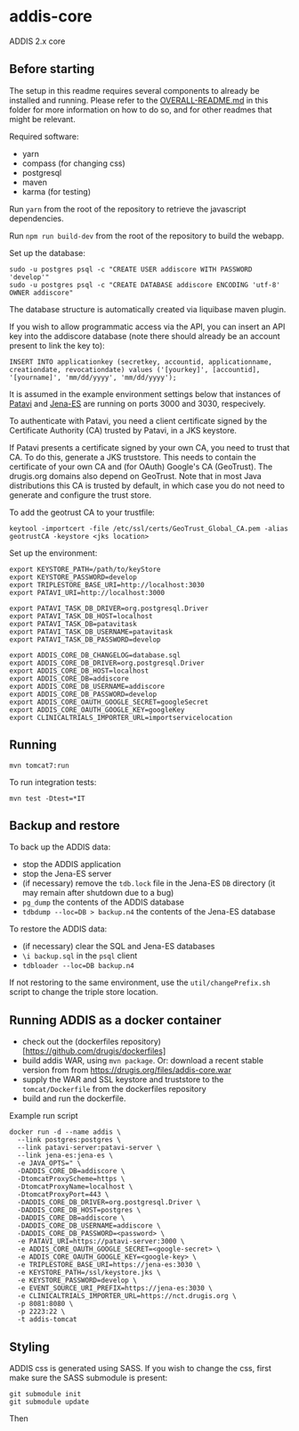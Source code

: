 addis-core
==========

ADDIS 2.x core

Before starting
-----------------------
The setup in this readme requires several components to already be installed and running. Please refer to the [OVERALL-README.md](./OVERALL-README.md) in this folder for more information on how to do so, and for other readmes that might be relevant.

Required software: 

 - yarn
 - compass (for changing css)
 - postgresql
 - maven
 - karma (for testing)

Run `yarn` from the root of the repository to retrieve the javascript dependencies.

Run `npm run build-dev` from the root of the repository to build the webapp.

Set up the database:

```
sudo -u postgres psql -c "CREATE USER addiscore WITH PASSWORD 'develop'"
sudo -u postgres psql -c "CREATE DATABASE addiscore ENCODING 'utf-8' OWNER addiscore"
```

The database structure is automatically created via liquibase maven plugin.

If you wish to allow programmatic access via the API, you can insert an API key into the addiscore database (note there should already be an account present to link the key to):
```
INSERT INTO applicationkey (secretkey, accountid, applicationname, creationdate, revocationdate) values ('[yourkey]', [accountid], '[yourname]', 'mm/dd/yyyy', 'mm/dd/yyyy');
```

It is assumed in the example environment settings below that instances of [Patavi](https://github.com/drugis/patavi) and [Jena-ES](https://github.com/drugis/jena-es) are running on ports 3000 and 3030, respecively.

To authenticate with Patavi, you need a client certificate signed by the Certificate Authority (CA) trusted by Patavi, in a JKS keystore.

If Patavi presents a certificate signed by your own CA, you need to trust that CA. To do this, generate a JKS truststore. This needs to contain the certificate of your own CA and (for OAuth) Google's CA (GeoTrust). The drugis.org domains also depend on GeoTrust. Note that in most Java distributions this CA is trusted by default, in which case you do not need to generate and configure the trust store.

To add the geotrust CA to your trustfile:

```
keytool -importcert -file /etc/ssl/certs/GeoTrust_Global_CA.pem -alias geotrustCA -keystore <jks location>
```

Set up the environment:

```
export KEYSTORE_PATH=/path/to/keyStore
export KEYSTORE_PASSWORD=develop
export TRIPLESTORE_BASE_URI=http://localhost:3030
export PATAVI_URI=http://localhost:3000

export PATAVI_TASK_DB_DRIVER=org.postgresql.Driver
export PATAVI_TASK_DB_HOST=localhost
export PATAVI_TASK_DB=patavitask
export PATAVI_TASK_DB_USERNAME=patavitask
export PATAVI_TASK_DB_PASSWORD=develop

export ADDIS_CORE_DB_CHANGELOG=database.sql
export ADDIS_CORE_DB_DRIVER=org.postgresql.Driver
export ADDIS_CORE_DB_HOST=localhost
export ADDIS_CORE_DB=addiscore
export ADDIS_CORE_DB_USERNAME=addiscore
export ADDIS_CORE_DB_PASSWORD=develop
export ADDIS_CORE_OAUTH_GOOGLE_SECRET=googleSecret
export ADDIS_CORE_OAUTH_GOOGLE_KEY=googleKey
export CLINICALTRIALS_IMPORTER_URL=importservicelocation
```

Running
-----------------------

```
mvn tomcat7:run
```

To run integration tests:
```
mvn test -Dtest=*IT
```

Backup and restore
------------------

To back up the ADDIS data:

 - stop the ADDIS application
 - stop the Jena-ES server
 - (if necessary) remove the `tdb.lock` file in the Jena-ES `DB` directory (it may remain after shutdown due to a bug)
 - `pg_dump` the contents of the ADDIS database
 - `tdbdump --loc=DB > backup.n4` the contents of the Jena-ES database

To restore the ADDIS data:

 - (if necessary) clear the SQL and Jena-ES databases
 - `\i backup.sql` in the `psql` client
 - `tdbloader --loc=DB backup.n4`

If not restoring to the same environment, use the `util/changePrefix.sh` script to change the triple store location.

Running ADDIS as a docker container
-----------------------------------

- check out the (dockerfiles repository)[https://github.com/drugis/dockerfiles]
- build addis WAR, using `mvn package`. Or: download a recent stable version from from https://drugis.org/files/addis-core.war
- supply the WAR and SSL keystore and truststore to the `tomcat/Dockerfile` from the dockerfiles repository
- build and run the dockerfile.

Example run script

```
docker run -d --name addis \
  --link postgres:postgres \
  --link patavi-server:patavi-server \
  --link jena-es:jena-es \
  -e JAVA_OPTS=" \
  -DADDIS_CORE_DB=addiscore \
  -DtomcatProxyScheme=https \
  -DtomcatProxyName=localhost \
  -DtomcatProxyPort=443 \
  -DADDIS_CORE_DB_DRIVER=org.postgresql.Driver \
  -DADDIS_CORE_DB_HOST=postgres \
  -DADDIS_CORE_DB=addiscore \
  -DADDIS_CORE_DB_USERNAME=addiscore \
  -DADDIS_CORE_DB_PASSWORD=<password> \
  -e PATAVI_URI=https://patavi-server:3000 \
  -e ADDIS_CORE_OAUTH_GOOGLE_SECRET=<google-secret> \
  -e ADDIS_CORE_OAUTH_GOOGLE_KEY=<google-key> \
  -e TRIPLESTORE_BASE_URI=https://jena-es:3030 \
  -e KEYSTORE_PATH=/ssl/keystore.jks \
  -e KEYSTORE_PASSWORD=develop \
  -e EVENT_SOURCE_URI_PREFIX=https://jena-es:3030 \
  -e CLINICALTRIALS_IMPORTER_URL=https://nct.drugis.org \
  -p 8081:8080 \
  -p 2223:22 \
  -t addis-tomcat
```

Styling
-------
ADDIS css is generated using SASS. If you wish to change the css, first make sure the SASS submodule is present:

    git submodule init
    git submodule update

Then
